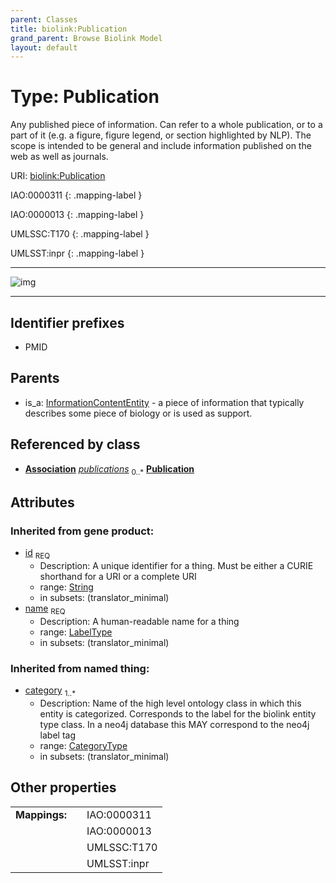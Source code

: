 ```yaml
---
parent: Classes
title: biolink:Publication
grand_parent: Browse Biolink Model
layout: default
---
```


# Type: Publication


Any published piece of information. Can refer to a whole publication, or to a part of it (e.g. a figure, figure legend, or section highlighted by NLP). The scope is intended to be general and include information published on the web as well as journals.

URI: [biolink:Publication](https://w3id.org/biolink/vocab/Publication)

IAO:0000311
{: .mapping-label }

IAO:0000013
{: .mapping-label }

UMLSSC:T170
{: .mapping-label }

UMLSST:inpr
{: .mapping-label }


---

![img](http://yuml.me/diagram/nofunky;dir:TB/class/[Association]-%20publications%200..%2A%3E[Publication%7Cid(i):string;name(i):label_type;category(i):category_type%20%2B],[InformationContentEntity]%5E-[Publication],[InformationContentEntity],[Association])

---


## Identifier prefixes

 * PMID

## Parents

 *  is_a: [InformationContentEntity](InformationContentEntity.md) - a piece of information that typically describes some piece of biology or is used as support.

## Referenced by class

 *  **[Association](Association.md)** *[publications](publications.md)*  <sub>0..*</sub>  **[Publication](Publication.md)**

## Attributes


### Inherited from gene product:

 * [id](id.md)  <sub>REQ</sub>
    * Description: A unique identifier for a thing. Must be either a CURIE shorthand for a URI or a complete URI
    * range: [String](types/String.md)
    * in subsets: (translator_minimal)
 * [name](name.md)  <sub>REQ</sub>
    * Description: A human-readable name for a thing
    * range: [LabelType](types/LabelType.md)
    * in subsets: (translator_minimal)

### Inherited from named thing:

 * [category](category.md)  <sub>1..*</sub>
    * Description: Name of the high level ontology class in which this entity is categorized. Corresponds to the label for the biolink entity type class. In a neo4j database this MAY correspond to the neo4j label tag
    * range: [CategoryType](types/CategoryType.md)
    * in subsets: (translator_minimal)

## Other properties

|  |  |  |
| --- | --- | --- |
| **Mappings:** | | IAO:0000311 |
|  | | IAO:0000013 |
|  | | UMLSSC:T170 |
|  | | UMLSST:inpr |

